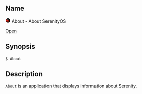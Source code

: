 ## Name

![Icon](../../../../../res/icons/16x16/ladyball.png) About - About SerenityOS

[Open](file:///bin/About)

## Synopsis

```**sh
$ About
```

## Description

`About` is an application that displays information about Serenity.
